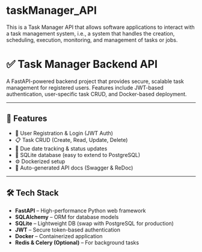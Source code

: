 # taskManager_API
This is a Task Manager API that allows software applications to interact with a task management system, i.e., a system that handles the creation, scheduling, execution, monitoring, and management of tasks or jobs.

# ✅ Task Manager Backend API

A FastAPI-powered backend project that provides secure, scalable task management for registered users. Features include JWT-based authentication, user-specific task CRUD, and Docker-based deployment.

---

## 🚀 Features

- 🔐 User Registration & Login (JWT Auth)
- 📋 Task CRUD (Create, Read, Update, Delete)
- 📅 Due date tracking & status updates
- 🧾 SQLite database (easy to extend to PostgreSQL)
- ⚙️ Dockerized setup
- 📜 Auto-generated API docs (Swagger & ReDoc)

---

## 🛠️ Tech Stack

- **FastAPI** – High-performance Python web framework
- **SQLAlchemy** – ORM for database models
- **SQLite** – Lightweight DB (swap with PostgreSQL for production)
- **JWT** – Secure token-based authentication
- **Docker** – Containerized application
- **Redis & Celery (Optional)** – For background tasks
